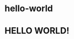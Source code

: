 # hello-world
<html>
<head>
<link rel = "stylesheet" href=" styles.css">
</head>
  <body>
<link rel = "stylesheet" href=" styles.css">
  <h1>HELLO WORLD!</h1>
</body>
</html>
